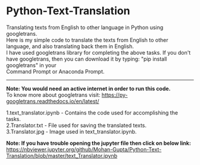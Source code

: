 # Python-Text-Translation
Translating texts from English to other language in Python using googletrans.<br>
Here is my simple code to translate the texts from English to other language, and also translating back them in English.<br>
I have used googletrans library for completing the above tasks.
If you don't have googletrans, then you can download it by typing: "pip install googletrans" in your<br>
Command Prompt or Anaconda Prompt.<hr>
<b>Note: You would need an active internet in order to run this code.</b><br>
To know more about googletrans visit: https://py-googletrans.readthedocs.io/en/latest/

1.text_translator.ipynb - Contains the code used for accomplishing the tasks.<br>
2.Translator.txt - File used for saving the translated texts.<br>
3.Translator.jpg - Image used in text_translator.ipynb.<br>

<b>Note: If you have trouble opening the jupyter file then click on below link:</b><br>
https://nbviewer.jupyter.org/github/Mohan-Gupta/Python-Text-Translation/blob/master/text_Translator.ipynb
